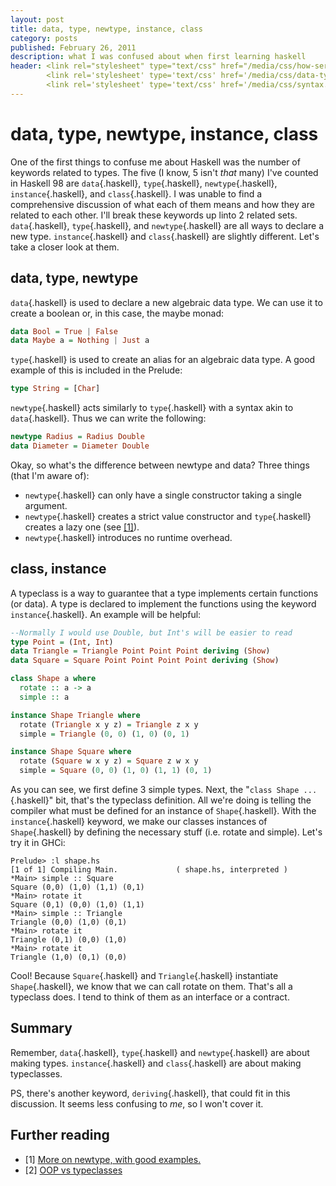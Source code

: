 ```yaml
---
layout: post
title: data, type, newtype, instance, class
category: posts
published: February 26, 2011
description: what I was confused about when first learning haskell
header: <link rel="stylesheet" type="text/css" href="/media/css/how-series-pygments_scr_pro.css" media="screen, projection">
        <link rel='stylesheet' type='text/css' href='/media/css/data-type-newtype-instance-class.css'>
        <link rel='stylesheet' type='text/css' href='/media/css/syntax.css'>
---
```


# data, type, newtype, instance, class

One of the first things to confuse me about Haskell was the number of keywords related to types. The five (I know, 5 isn't <i>that</i> many) I've counted in Haskell 98 are `data`{.haskell}, `type`{.haskell}, `newtype`{.haskell}, `instance`{.haskell}, and `class`{.haskell}. I was unable to find a comprehensive discussion of what each of them means and how they are related to each other. I'll break these keywords up linto 2 related sets. `data`{.haskell}, `type`{.haskell}, and `newtype`{.haskell} are all ways to declare a new type. `instance`{.haskell} and `class`{.haskell} are slightly different. Let's take a closer look at them.

## data, type, newtype

`data`{.haskell} is used to declare a new algebraic data type. We can use it to create a boolean or, in this case, the maybe monad:

```haskell
data Bool = True | False
data Maybe a = Nothing | Just a
```

`type`{.haskell} is used to create an alias for an algebraic data type. A good example of this is included in the Prelude:

```haskell
type String = [Char]
```

`newtype`{.haskell} acts similarly to `type`{.haskell} with a syntax akin to `data`{.haskell}. Thus we can write the following:

``` haskell
newtype Radius = Radius Double
data Diameter = Diameter Double
```

Okay, so what's the difference between newtype and data? Three things (that I'm aware of):

* `newtype`{.haskell} can only have a single constructor taking a single argument.
* `newtype`{.haskell} creates a strict value constructor and `type`{.haskell} creates a lazy one (see <a href="#ref1">[1]</a>).
* `newtype`{.haskell} introduces no runtime overhead.

## class, instance

A typeclass is a way to guarantee that a type implements certain functions (or data). A type is declared to implement the functions using the keyword `instance`{.haskell}. An example will be helpful:

``` haskell
--Normally I would use Double, but Int's will be easier to read
type Point = (Int, Int)
data Triangle = Triangle Point Point Point deriving (Show)
data Square = Square Point Point Point Point deriving (Show)

class Shape a where
  rotate :: a -> a
  simple :: a

instance Shape Triangle where
  rotate (Triangle x y z) = Triangle z x y
  simple = Triangle (0, 0) (1, 0) (0, 1)

instance Shape Square where
  rotate (Square w x y z) = Square z w x y
  simple = Square (0, 0) (1, 0) (1, 1) (0, 1)
```

As you can see, we first define 3 simple types. Next, the "`class Shape ...`{.haskell}" bit, that's the typeclass definition. All we're doing is telling the compiler what must be defined for an instance of `Shape`{.haskell}. With the `instance`{.haskell} keyword, we make our classes instances of `Shape`{.haskell} by defining the necessary stuff (i.e. rotate and simple). Let's try it in GHCi:

```
Prelude> :l shape.hs
[1 of 1] Compiling Main.             ( shape.hs, interpreted )
*Main> simple :: Square
Square (0,0) (1,0) (1,1) (0,1)
*Main> rotate it
Square (0,1) (0,0) (1,0) (1,1)
*Main> simple :: Triangle
Triangle (0,0) (1,0) (0,1)
*Main> rotate it
Triangle (0,1) (0,0) (1,0)
*Main> rotate it
Triangle (1,0) (0,1) (0,0)
```

Cool! Because `Square`{.haskell} and `Triangle`{.haskell} instantiate `Shape`{.haskell}, we know that we can call rotate on them. That's all a typeclass does. I tend to think of them as an interface or a contract.

## Summary

Remember, `data`{.haskell}, `type`{.haskell} and `newtype`{.haskell} are about making types. `instance`{.haskell} and `class`{.haskell} are about making typeclasses.

PS, there's another keyword, `deriving`{.haskell}, that could fit in this discussion. It seems less confusing to <em>me</em>, so I won't cover it.

## Further reading

* <a name="ref1">[1]</a> <a href="http://www.haskell.org/haskellwiki/Newtype">More on newtype, with good examples.</a>
* <a name="ref2">[2]</a> <a href="http://www.haskell.org/haskellwiki/OOP_vs_type_classes">OOP vs typeclasses</a>
